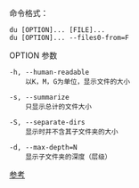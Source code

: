 
命令格式：
```
du [OPTION]... [FILE]...
du [OPTION]... --files0-from=F
```

OPTION 参数
```
-h, --human-readable
    以K，M，G为单位，显示文件的大小

-s, --summarize
    只显示总计的文件大小

-S, --separate-dirs
    显示时并不含其子文件夹的大小

-d, --max-depth=N
    显示子文件夹的深度（层级）
```


[参考](https://gnu-linux.readthedocs.io/zh/latest/Chapter01/00_du.html)
